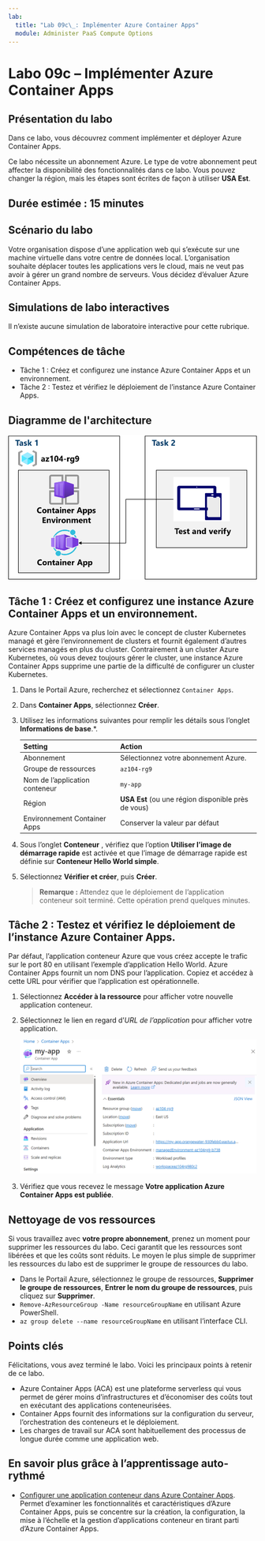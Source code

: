 ```yaml
---
lab:
  title: "Lab 09c\_: Implémenter Azure Container Apps"
  module: Administer PaaS Compute Options
---
```


# Labo 09c – Implémenter Azure Container Apps

## Présentation du labo

Dans ce labo, vous découvrez comment implémenter et déployer Azure Container Apps.

Ce labo nécessite un abonnement Azure. Le type de votre abonnement peut affecter la disponibilité des fonctionnalités dans ce labo. Vous pouvez changer la région, mais les étapes sont écrites de façon à utiliser **USA Est**.

## Durée estimée : 15 minutes

## Scénario du labo

Votre organisation dispose d’une application web qui s’exécute sur une machine virtuelle dans votre centre de données local. L’organisation souhaite déplacer toutes les applications vers le cloud, mais ne veut pas avoir à gérer un grand nombre de serveurs. Vous décidez d’évaluer Azure Container Apps.

## Simulations de labo interactives

Il n’existe aucune simulation de laboratoire interactive pour cette rubrique. 

## Compétences de tâche

- Tâche 1 : Créez et configurez une instance Azure Container Apps et un environnement.
- Tâche 2 : Testez et vérifiez le déploiement de l’instance Azure Container Apps.

## Diagramme de l'architecture

![Diagramme des tâches.](../media/az104-lab09b-aca-architecture.png)

## Tâche 1 : Créez et configurez une instance Azure Container Apps et un environnement.

Azure Container Apps va plus loin avec le concept de cluster Kubernetes managé et gère l’environnement de clusters et fournit également d’autres services managés en plus du cluster. Contrairement à un cluster Azure Kubernetes, où vous devez toujours gérer le cluster, une instance Azure Container Apps supprime une partie de la difficulté de configurer un cluster Kubernetes.

1. Dans le Portail Azure, recherchez et sélectionnez `Container Apps`.

1. Dans **Container Apps**, sélectionnez **Créer**.

1. Utilisez les informations suivantes pour remplir les détails sous l’onglet **Informations de base**.*.

    | Setting | Action |
    |---|---|
    | Abonnement | Sélectionnez votre abonnement Azure. |
    | Groupe de ressources | `az104-rg9` |
    | Nom de l’application conteneur |  `my-app` |
    | Région    | **USA Est** (ou une région disponible près de vous) |
    | Environnement Container Apps | Conserver la valeur par défaut |

1. Sous l’onglet **Conteneur** , vérifiez que l’option **Utiliser l’image de démarrage rapide** est activée et que l’image de démarrage rapide est définie sur **Conteneur Hello World simple**.

1. Sélectionnez **Vérifier et créer**, puis **Créer**.

    >**Remarque :** Attendez que le déploiement de l’application conteneur soit terminé. Cette opération prend quelques minutes. 
 
## Tâche 2 : Testez et vérifiez le déploiement de l’instance Azure Container Apps.

Par défaut, l’application conteneur Azure que vous créez accepte le trafic sur le port 80 en utilisant l’exemple d’application Hello World. Azure Container Apps fournit un nom DNS pour l’application. Copiez et accédez à cette URL pour vérifier que l’application est opérationnelle.

1. Sélectionnez **Accéder à la ressource** pour afficher votre nouvelle application conteneur.

1. Sélectionnez le lien en regard d’*URL de l’application* pour afficher votre application.

    ![Capture d’écran de la page de vue d’ensemble d’ACI dans le portail.](../media/az104-lab09b-aca-overview.png)

1. Vérifiez que vous recevez le message **Votre application Azure Container Apps est publiée**.
   
## Nettoyage de vos ressources

Si vous travaillez avec **votre propre abonnement**, prenez un moment pour supprimer les ressources du labo. Ceci garantit que les ressources sont libérées et que les coûts sont réduits. Le moyen le plus simple de supprimer les ressources du labo est de supprimer le groupe de ressources du labo. 

+ Dans le Portail Azure, sélectionnez le groupe de ressources, **Supprimer le groupe de ressources**, **Entrer le nom du groupe de ressources**, puis cliquez sur **Supprimer**.
+ `Remove-AzResourceGroup -Name resourceGroupName` en utilisant Azure PowerShell.
+ `az group delete --name resourceGroupName` en utilisant l’interface CLI.



## Points clés

Félicitations, vous avez terminé le labo. Voici les principaux points à retenir de ce labo. 

+ Azure Container Apps (ACA) est une plateforme serverless qui vous permet de gérer moins d’infrastructures et d’économiser des coûts tout en exécutant des applications conteneurisées.
+ Container Apps fournit des informations sur la configuration du serveur, l’orchestration des conteneurs et le déploiement. 
+ Les charges de travail sur ACA sont habituellement des processus de longue durée comme une application web.

## En savoir plus grâce à l’apprentissage auto-rythmé

+ [Configurer une application conteneur dans Azure Container Apps](https://learn.microsoft.com/training/modules/configure-container-app-azure-container-apps/). Permet d’examiner les fonctionnalités et caractéristiques d’Azure Container Apps, puis se concentre sur la création, la configuration, la mise à l’échelle et la gestion d’applications conteneur en tirant parti d’Azure Container Apps.
     
